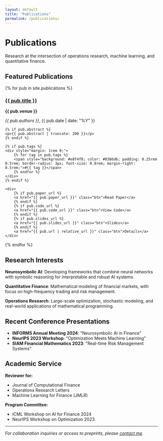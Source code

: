 ```yaml
---
layout: default
title: "Publications"
permalink: /publications/
---
```


# Publications

Research at the intersection of operations research, machine learning, and quantitative finance.

## Featured Publications

<div class="publication-list">

{% for pub in site.publications %}
<div class="publication-card">
    <h3><a href="{{ pub.url | relative_url }}">{{ pub.title }}</a></h3>
    <p><strong>{{ pub.venue }}</strong></p>
    <p><em>{{ pub.authors }}</em>, {{ pub.date | date: "%Y" }}</p>
    
    {% if pub.abstract %}
    <p>{{ pub.abstract | truncate: 200 }}</p>
    {% endif %}
    
    {% if pub.tags %}
    <div style="margin: 1rem 0;">
        {% for tag in pub.tags %}
        <span style="background: #e8f4f8; color: #0366d6; padding: 0.25rem 0.5rem; border-radius: 3px; font-size: 0.8rem; margin-right: 0.5rem;">#{{ tag }}</span>
        {% endfor %}
    </div>
    {% endif %}
    
    <div>
        {% if pub.paper_url %}
        <a href="{{ pub.paper_url }}" class="btn">Read Paper</a>
        {% endif %}
        {% if pub.code_url %}
        <a href="{{ pub.code_url }}" class="btn">View Code</a>
        {% endif %}
        {% if pub.slides_url %}
        <a href="{{ pub.slides_url }}" class="btn">Slides</a>
        {% endif %}
        <a href="{{ pub.url | relative_url }}" class="btn">Details</a>
    </div>
</div>
{% endfor %}

</div>

## Research Interests

**Neurosymbolic AI**: Developing frameworks that combine neural networks with symbolic reasoning for interpretable and robust AI systems.

**Quantitative Finance**: Mathematical modeling of financial markets, with focus on high-frequency trading and risk management.

**Operations Research**: Large-scale optimization, stochastic modeling, and real-world applications of mathematical programming.

## Recent Conference Presentations

- **INFORMS Annual Meeting 2024**: "Neurosymbolic AI in Finance" 
- **NeurIPS 2023 Workshop**: "Optimization Meets Machine Learning"
- **SIAM Financial Mathematics 2023**: "Real-time Risk Management Systems"

## Academic Service

**Reviewer for:**
- Journal of Computational Finance
- Operations Research Letters  
- Machine Learning for Finance (JMLR)

**Program Committee:**
- ICML Workshop on AI for Finance 2024
- NeurIPS Workshop on Optimization 2023

---

*For collaboration inquiries or access to preprints, please [contact me](/contact/).*